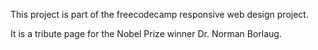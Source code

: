 This project is part of the freecodecamp responsive web design project.

It is a tribute page for the Nobel Prize winner Dr. Norman Borlaug.
